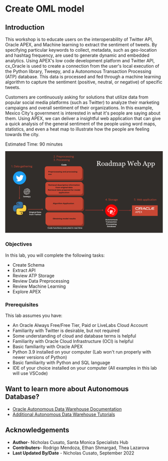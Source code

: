 # Create OML model

## Introduction

This workshop is to educate users on the interoperability of Twitter API, Oracle APEX, and Machine learning to extract the sentiment of tweets. By specifying particular keywords to collect, metadata, such as geo-location and hashtag frequency, are used to generate dynamic and embedded analytics. Using APEX's low code development platform and Twitter API, cx_Oracle is used to create a connection from the user's local execution of the Python library, Tweepy, and a Autonomous Transaction Processing (ATP) database. This data is processed and fed through a machine learning algorithm to capture the sentiment (positive, neutral, or negative) of specific tweets. 

Customers are continuously asking for solutions that utilize data from popular social media platforms (such as Twitter) to analyze their marketing campaigns and overall sentiment of their organizations. In this example, Mexico City's government is interested in what it's people are saying about them.  Using APEX, we can deliver a insightful web application that can give a quick analysis of the general sentiment of the people using word maps, statistics, and even a heat map to illustrate how the people are feeling towards the city.

Estimated Time: 90 minutes

![Lab Architecture](images/roadmap.png)

### Objectives

In this lab, you will complete the following tasks:

- Create Schema
- Extract API
- Review ATP Storage
- Review Data Preprocessing
- Review Machine Learning
- Explore APEX

### Prerequisites

This lab assumes you have:
- An Oracle Always Free/Free Tier, Paid or LiveLabs Cloud Account
- Familiarity with Twitter is desirable, but not required
- Some understanding of cloud and database terms is helpful
- Familiarity with Oracle Cloud Infrastructure (OCI) is helpful
- Basic familiarity with Oracle APEX
- Python 3.9 installed on your computer (Lab won't run properly with newer versions of Python)
- Basic familiarity with Python and SQL language
- IDE of your choice installed on your computer (All examples in this lab will use VSCode)

## Want to learn more about Autonomous Database?
- [Oracle Autonomous Data Warehouse Documentation](https://docs.oracle.com/en/cloud/paas/autonomous-data-warehouse-cloud/index.html)
- [Additional Autonomous Data Warehouse Tutorials](https://docs.oracle.com/en/cloud/paas/autonomous-data-warehouse-cloud/tutorials.html)

## Acknowledgements

- **Author**- Nicholas Cusato, Santa Monica Specialists Hub
- **Contributers**- Rodrigo Mendoza, Ethan Shmargad, Thea Lazarova
- **Last Updated By/Date** - Nicholas Cusato, September 2022